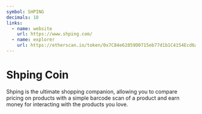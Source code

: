 ```yaml
---
symbol: SHPING
decimals: 18
links:
  - name: website
    url: https://www.shping.com/
  - name: explorer
    url: https://etherscan.io/token/0x7C84e62859D0715eb77d1b1C4154Ecd6aBB21BEC
---
```


# Shping Coin

Shping is the ultimate shopping companion, allowing you to compare pricing on products with a simple barcode scan of a product and earn money for interacting with the products you love.
